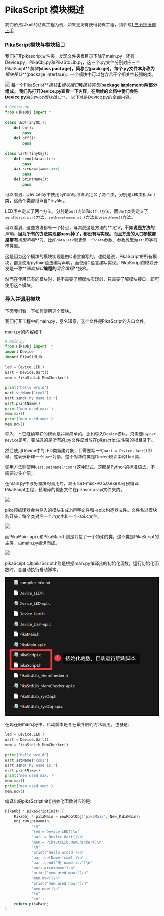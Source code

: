# PikaScript 模块概述

我们依然以keil的仿真工程为例，如果还没有获得仿真工程，请参考[1.三分钟快速上手](https://www.yuque.com/liang-mltek/pikascript/ew19qm)
### PikaScript模块与模块接口
我们打开pikascript文件夹，发现文件夹根目录下除了main.py，还有Device.py，PikaObj.py和PikaStdLib.py，这三个.py文件分别对应三个PikaScript**_模块_**(class package)，简称**_包_**(package)，每个.py文件本身称为**_模块接口_**(package interface)。一个模块中可以包含若干个相关性较强的类。


![](https://cdn.nlark.com/yuque/0/2021/png/22991477/1638582993068-0a8afe28-baa2-41ad-bac1-6626d50192ad.png#clientId=u892d01b9-50ec-4&crop=0&crop=0&crop=1&crop=1&height=269&id=sOhLU&originHeight=383&originWidth=842&originalType=binary&ratio=1&rotation=0&showTitle=false&status=done&style=none&taskId=uebbc38da-21fe-4e46-af38-20d48b95346&title=&width=591)
每一个PikaScript**_模块_**由**_模块接口_**和**_模块实现_**(package implement)两部分组成。
我们先打开Device.py查看一下内容，在后续的文档中我们会称Device.py为**_Device模块接口_**。
以下就是Device.py的全部内容。
```python
# Device.py
from PikaObj import *

class LED(TinyObj):
    def on():
        pass
    def off():
        pass

class Uart(TinyObj):
    def send(data:str):
        pass
    def setName(name:str):
        pass
    def printName():
        pass
```


可以看到，Device.py中使用pyhon标准语法定义了两个类，分别是`LED`类和`Uart`类，这两个类都继承自`TinyObj`。


LED类中定义了两个方法，分别是`on()`方法和`off()`方法，而`Uart`类则定义了`send(data:str)`方法、`setName(name:str)`方法和`printName()`方法。


可以看到，这些方法都有一个特点，与其说这是方法的**_定义_**，不如说是方法的**_声明_**，因为所有的方法实现都pass掉了，都没有写实现。而且方法的入口参数都是带有**_类型声明_**的。比如`data:str`就表示一个`data`参数，参数类型为`str`即字符串类型。


这是因为这个模块的模块实现是由C语言编写的，也就是说，PikaScript的所有模块，都是使用python语法编写声明，而使用C语言编写实现。PikaScript的模块开发是一种**_面向接口_**编程的**_混合编程_**技术。


然而在使用已有的模块时，是不需要了解模块实现的，只需要了解模块接口，即可使用这个模块。


### 导入并调用模块


下面我们看一下如何使用这个模块。


我们打开工程中的main.py，见名知意，这个文件是PikaScript的入口文件。


main.py的内容如下


```python
# main.py
from PikaObj import  *
import Device
import PikaStdLib 

led = Device.LED()
uart = Device.Uart()
mem = PikaStdLib.MemChecker()

print('hello wrold')
uart.setName('com1')
uart.send('My name is:')
uart.printName()
print('mem used max:')
mem.max()
print('mem used now:')
mem.now()
```


导入一个已经编写好的模块是非常简单的，比如导入Device模块，只需要`import Device`即可，要注意的是所有的.py文件应当放在pikascript文件架的根目录下。


然后使用Device中的LED类新建对象，只需要写一句`uart = Device.Uart()`即可，这表示新建一个`uart`对象，这个对象的类是Device模块中的Uart类。


调用方法则使用`uart.setName('com')`这种形式，这都是Python的标准语法，不需要过多介绍。


在main.py中写好模块的调用后，双击rust-msc-v0.5.0.exe即可预编译PikaScript工程，预编译的输出文件在pikascrip-api文件夹内。


![](https://cdn.nlark.com/yuque/0/2021/png/22991477/1638582989556-feafe97a-037f-44b2-8f2c-55ddf8f041ea.png#clientId=u892d01b9-50ec-4&crop=0&crop=0&crop=1&crop=1&height=330&id=ZPo5F&originHeight=458&originWidth=844&originalType=binary&ratio=1&rotation=0&showTitle=false&status=done&style=none&taskId=ua42b7b94-0ede-4e7a-9d9e-73df6db056a&title=&width=608)


pika预编译器会为导入的模块生成.h声明文件和-api.c构造器文件。文件名以模块名开头，每个类对应一个.h文件和一个-api.c文件。


![](https://cdn.nlark.com/yuque/0/2021/png/22991477/1638582990457-2540db61-f185-4100-8b63-4d6d599c3b0e.png#clientId=u892d01b9-50ec-4&crop=0&crop=0&crop=1&crop=1&height=498&id=ie32N&originHeight=687&originWidth=829&originalType=binary&ratio=1&rotation=0&showTitle=false&status=done&style=none&taskId=u654457e0-5704-4535-aa72-0862a35666a&title=&width=601)


而PikaMain-api.c和PikaMain.h则是对应了一个特殊的类，这个类是PikaScript的主类，由main.py编译而成。


![](https://cdn.nlark.com/yuque/0/2021/png/22991477/1638582990858-10783588-5ff0-469e-b64d-50e56e2357bc.png#clientId=u892d01b9-50ec-4&crop=0&crop=0&crop=1&crop=1&height=587&id=QF33Z&originHeight=645&originWidth=665&originalType=binary&ratio=1&rotation=0&showTitle=false&status=done&style=none&taskId=u10fed22e-d22f-42c8-ac2f-a6c5aa4654e&title=&width=605)


pikaScript.c和pikaScript.h则是根据main.py编译出的初始化函数，运行初始化函数时，会自动执行启动脚本。


![](assets/1638582992822-6c4a7f39-a379-4c66-991a-1935ec3bfa7a.png)


在现在的main.py中，启动脚本是写在最外层的方法调用，也就是:


```python
led = Device.LED()
uart = Device.Uart()
mem = PikaStdLib.MemChecker()

print('hello wrold')
uart.setName('com1')
uart.send('My name is:')
uart.printName()
print('mem used max:')
mem.max()
print('mem used now:')
mem.now()
```


编译出的pikaScriptInit()初始化函数对应的是:


```c
PikaObj * pikaScriptInit(){
    PikaObj * pikaMain = newRootObj("pikaMain", New_PikaMain);
    obj_run(pikaMain,
            "\n"
            "led = Device.LED()\n"
            "uart = Device.Uart()\n"
            "mem = PikaStdLib.MemChecker()\n"
            "\n"
            "print('hello wrold')\n"
            "uart.setName('com1')\n"
            "uart.send('My name is:')\n"
            "uart.printName()\n"
            "print('mem used max:')\n"
            "mem.max()\n"
            "print('mem used now:')\n"
            "mem.now()\n"
            "\n"
            "\n");
    return pikaMain;
}
```
